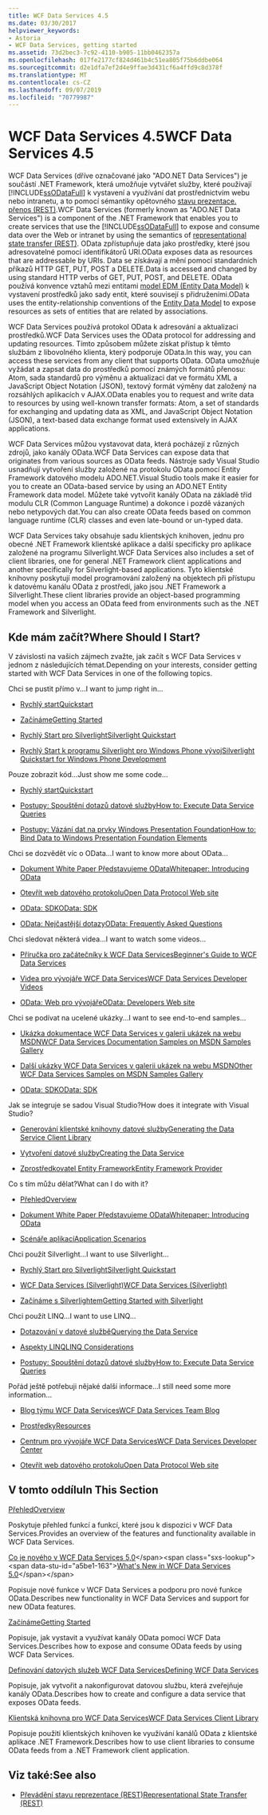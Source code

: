 ```yaml
---
title: WCF Data Services 4.5
ms.date: 03/30/2017
helpviewer_keywords:
- Astoria
- WCF Data Services, getting started
ms.assetid: 73d2bec3-7c92-4110-b905-11bb0462357a
ms.openlocfilehash: 017fe2177cf824d461b4c51ea805f75b6ddbe064
ms.sourcegitcommit: d2e1dfa7ef2d4e9ffae3d431cf6a4ffd9c8d378f
ms.translationtype: MT
ms.contentlocale: cs-CZ
ms.lasthandoff: 09/07/2019
ms.locfileid: "70779987"
---
```

# <a name="wcf-data-services-45"></a><span data-ttu-id="a5be1-102">WCF Data Services 4.5</span><span class="sxs-lookup"><span data-stu-id="a5be1-102">WCF Data Services 4.5</span></span>

<span data-ttu-id="a5be1-103">WCF Data Services (dříve označované jako "ADO.NET Data Services") je součástí .NET Framework, která umožňuje vytvářet služby, které používají [!INCLUDE[ssODataFull](../../../../includes/ssodatafull-md.md)] k vystavení a využívání dat prostřednictvím webu nebo intranetu, a to pomocí sémantiky opětovného [stavu prezentace. přenos (REST)](https://go.microsoft.com/fwlink/?LinkId=113919).</span><span class="sxs-lookup"><span data-stu-id="a5be1-103">WCF Data Services (formerly known as "ADO.NET Data Services") is a component of the .NET Framework that enables you to create services that use the [!INCLUDE[ssODataFull](../../../../includes/ssodatafull-md.md)] to expose and consume data over the Web or intranet by using the semantics of [representational state transfer (REST)](https://go.microsoft.com/fwlink/?LinkId=113919).</span></span> <span data-ttu-id="a5be1-104">OData zpřístupňuje data jako prostředky, které jsou adresovatelné pomocí identifikátorů URI.</span><span class="sxs-lookup"><span data-stu-id="a5be1-104">OData exposes data as resources that are addressable by URIs.</span></span> <span data-ttu-id="a5be1-105">Data se získávají a mění pomocí standardních příkazů HTTP GET, PUT, POST a DELETE.</span><span class="sxs-lookup"><span data-stu-id="a5be1-105">Data is accessed and changed by using standard HTTP verbs of GET, PUT, POST, and DELETE.</span></span> <span data-ttu-id="a5be1-106">OData používá konvence vztahů mezi entitami [model EDM (Entity Data Model)](../adonet/entity-data-model.md) k vystavení prostředků jako sady entit, které souvisejí s přidruženími.</span><span class="sxs-lookup"><span data-stu-id="a5be1-106">OData uses the entity-relationship conventions of the [Entity Data Model](../adonet/entity-data-model.md) to expose resources as sets of entities that are related by associations.</span></span>

<span data-ttu-id="a5be1-107">WCF Data Services používá protokol OData k adresování a aktualizaci prostředků.</span><span class="sxs-lookup"><span data-stu-id="a5be1-107">WCF Data Services uses the OData protocol for addressing and updating resources.</span></span> <span data-ttu-id="a5be1-108">Tímto způsobem můžete získat přístup k těmto službám z libovolného klienta, který podporuje OData.</span><span class="sxs-lookup"><span data-stu-id="a5be1-108">In this way, you can access these services from any client that supports OData.</span></span> <span data-ttu-id="a5be1-109">OData umožňuje vyžádat a zapsat data do prostředků pomocí známých formátů přenosu: Atom, sada standardů pro výměnu a aktualizaci dat ve formátu XML a JavaScript Object Notation (JSON), textový formát výměny dat založený na rozsáhlých aplikacích v AJAX.</span><span class="sxs-lookup"><span data-stu-id="a5be1-109">OData enables you to request and write data to resources by using well-known transfer formats: Atom, a set of standards for exchanging and updating data as XML, and JavaScript Object Notation (JSON), a text-based data exchange format used extensively in AJAX applications.</span></span>

<span data-ttu-id="a5be1-110">WCF Data Services můžou vystavovat data, která pocházejí z různých zdrojů, jako kanály OData.</span><span class="sxs-lookup"><span data-stu-id="a5be1-110">WCF Data Services can expose data that originates from various sources as OData feeds.</span></span> <span data-ttu-id="a5be1-111">Nástroje sady Visual Studio usnadňují vytvoření služby založené na protokolu OData pomocí Entity Framework datového modelu ADO.NET.</span><span class="sxs-lookup"><span data-stu-id="a5be1-111">Visual Studio tools make it easier for you to create an OData-based service by using an ADO.NET Entity Framework data model.</span></span> <span data-ttu-id="a5be1-112">Můžete také vytvořit kanály OData na základě tříd modulu CLR (Common Language Runtime) a dokonce i pozdě vázaných nebo netypových dat.</span><span class="sxs-lookup"><span data-stu-id="a5be1-112">You can also create OData feeds based on common language runtime (CLR) classes and even late-bound or un-typed data.</span></span>

<span data-ttu-id="a5be1-113">WCF Data Services taky obsahuje sadu klientských knihoven, jednu pro obecné .NET Framework klientské aplikace a další specificky pro aplikace založené na programu Silverlight.</span><span class="sxs-lookup"><span data-stu-id="a5be1-113">WCF Data Services also includes a set of client libraries, one for general .NET Framework client applications and another specifically for Silverlight-based applications.</span></span> <span data-ttu-id="a5be1-114">Tyto klientské knihovny poskytují model programování založený na objektech při přístupu k datovému kanálu OData z prostředí, jako jsou .NET Framework a Silverlight.</span><span class="sxs-lookup"><span data-stu-id="a5be1-114">These client libraries provide an object-based programming model when you access an OData feed from environments such as the .NET Framework and Silverlight.</span></span>

## <a name="where-should-i-start"></a><span data-ttu-id="a5be1-115">Kde mám začít?</span><span class="sxs-lookup"><span data-stu-id="a5be1-115">Where Should I Start?</span></span>

<span data-ttu-id="a5be1-116">V závislosti na vašich zájmech zvažte, jak začít s WCF Data Services v jednom z následujících témat.</span><span class="sxs-lookup"><span data-stu-id="a5be1-116">Depending on your interests, consider getting started with WCF Data Services in one of the following topics.</span></span>

<span data-ttu-id="a5be1-117">Chci se pustit přímo v...</span><span class="sxs-lookup"><span data-stu-id="a5be1-117">I want to jump right in...</span></span>

- [<span data-ttu-id="a5be1-118">Rychlý start</span><span class="sxs-lookup"><span data-stu-id="a5be1-118">Quickstart</span></span>](quickstart-wcf-data-services.md)

- [<span data-ttu-id="a5be1-119">Začínáme</span><span class="sxs-lookup"><span data-stu-id="a5be1-119">Getting Started</span></span>](getting-started-with-wcf-data-services.md)

- [<span data-ttu-id="a5be1-120">Rychlý Start pro Silverlight</span><span class="sxs-lookup"><span data-stu-id="a5be1-120">Silverlight Quickstart</span></span>](https://go.microsoft.com/fwlink/?LinkID=192782)

- [<span data-ttu-id="a5be1-121">Rychlý Start k programu Silverlight pro Windows Phone vývoj</span><span class="sxs-lookup"><span data-stu-id="a5be1-121">Silverlight Quickstart for Windows Phone Development</span></span>](https://go.microsoft.com/fwlink/?LinkID=214535)

<span data-ttu-id="a5be1-122">Pouze zobrazit kód...</span><span class="sxs-lookup"><span data-stu-id="a5be1-122">Just show me some code...</span></span>

- [<span data-ttu-id="a5be1-123">Rychlý start</span><span class="sxs-lookup"><span data-stu-id="a5be1-123">Quickstart</span></span>](quickstart-wcf-data-services.md)

- [<span data-ttu-id="a5be1-124">Postupy: Spouštění dotazů datové služby</span><span class="sxs-lookup"><span data-stu-id="a5be1-124">How to: Execute Data Service Queries</span></span>](how-to-execute-data-service-queries-wcf-data-services.md)

- [<span data-ttu-id="a5be1-125">Postupy: Vázání dat na prvky Windows Presentation Foundation</span><span class="sxs-lookup"><span data-stu-id="a5be1-125">How to: Bind Data to Windows Presentation Foundation Elements</span></span>](bind-data-to-wpf-elements-wcf-data-services.md)

<span data-ttu-id="a5be1-126">Chci se dozvědět víc o OData...</span><span class="sxs-lookup"><span data-stu-id="a5be1-126">I want to know more about OData...</span></span>

- [<span data-ttu-id="a5be1-127">Dokument White Paper Představujeme OData</span><span class="sxs-lookup"><span data-stu-id="a5be1-127">Whitepaper: Introducing OData</span></span>](https://go.microsoft.com/fwlink/?LinkId=220867)

- [<span data-ttu-id="a5be1-128">Otevřít web datového protokolu</span><span class="sxs-lookup"><span data-stu-id="a5be1-128">Open Data Protocol Web site</span></span>](https://go.microsoft.com/fwlink/?LinkID=184554)

- [<span data-ttu-id="a5be1-129">OData: SDK</span><span class="sxs-lookup"><span data-stu-id="a5be1-129">OData: SDK</span></span>](https://go.microsoft.com/fwlink/?LinkID=185248)

- [<span data-ttu-id="a5be1-130">OData: Nejčastější dotazy</span><span class="sxs-lookup"><span data-stu-id="a5be1-130">OData: Frequently Asked Questions</span></span>](https://go.microsoft.com/fwlink/?LinkId=185867)

<span data-ttu-id="a5be1-131">Chci sledovat některá videa...</span><span class="sxs-lookup"><span data-stu-id="a5be1-131">I want to watch some videos...</span></span>

- [<span data-ttu-id="a5be1-132">Příručka pro začátečníky k WCF Data Services</span><span class="sxs-lookup"><span data-stu-id="a5be1-132">Beginner's Guide to WCF Data Services</span></span>](https://go.microsoft.com/fwlink/?LinkId=220864)

- [<span data-ttu-id="a5be1-133">Videa pro vývojáře WCF Data Services</span><span class="sxs-lookup"><span data-stu-id="a5be1-133">WCF Data Services Developer Videos</span></span>](https://go.microsoft.com/fwlink/?LinkId=220861)

- [<span data-ttu-id="a5be1-134">OData: Web pro vývojáře</span><span class="sxs-lookup"><span data-stu-id="a5be1-134">OData: Developers Web site</span></span>](https://go.microsoft.com/fwlink/?LinkId=185866)

<span data-ttu-id="a5be1-135">Chci se podívat na ucelené ukázky...</span><span class="sxs-lookup"><span data-stu-id="a5be1-135">I want to see end-to-end samples...</span></span>

- [<span data-ttu-id="a5be1-136">Ukázka dokumentace WCF Data Services v galerii ukázek na webu MSDN</span><span class="sxs-lookup"><span data-stu-id="a5be1-136">WCF Data Services Documentation Samples on MSDN Samples Gallery</span></span>](https://go.microsoft.com/fwlink/?LinkID=220865)

- [<span data-ttu-id="a5be1-137">Další ukázky WCF Data Services v galerii ukázek na webu MSDN</span><span class="sxs-lookup"><span data-stu-id="a5be1-137">Other WCF Data Services Samples on MSDN Samples Gallery</span></span>](https://go.microsoft.com/fwlink/?LinkId=220866)

- [<span data-ttu-id="a5be1-138">OData: SDK</span><span class="sxs-lookup"><span data-stu-id="a5be1-138">OData: SDK</span></span>](https://go.microsoft.com/fwlink/?LinkID=185248)

<span data-ttu-id="a5be1-139">Jak se integruje se sadou Visual Studio?</span><span class="sxs-lookup"><span data-stu-id="a5be1-139">How does it integrate with Visual Studio?</span></span>

- [<span data-ttu-id="a5be1-140">Generování klientské knihovny datové služby</span><span class="sxs-lookup"><span data-stu-id="a5be1-140">Generating the Data Service Client Library</span></span>](generating-the-data-service-client-library-wcf-data-services.md)

- [<span data-ttu-id="a5be1-141">Vytvoření datové služby</span><span class="sxs-lookup"><span data-stu-id="a5be1-141">Creating the Data Service</span></span>](creating-the-data-service.md)

- [<span data-ttu-id="a5be1-142">Zprostředkovatel Entity Framework</span><span class="sxs-lookup"><span data-stu-id="a5be1-142">Entity Framework Provider</span></span>](entity-framework-provider-wcf-data-services.md)

<span data-ttu-id="a5be1-143">Co s tím můžu dělat?</span><span class="sxs-lookup"><span data-stu-id="a5be1-143">What can I do with it?</span></span>

- [<span data-ttu-id="a5be1-144">Přehled</span><span class="sxs-lookup"><span data-stu-id="a5be1-144">Overview</span></span>](wcf-data-services-overview.md)

- [<span data-ttu-id="a5be1-145">Dokument White Paper Představujeme OData</span><span class="sxs-lookup"><span data-stu-id="a5be1-145">Whitepaper: Introducing OData</span></span>](https://go.microsoft.com/fwlink/?LinkId=220867)

- [<span data-ttu-id="a5be1-146">Scénáře aplikací</span><span class="sxs-lookup"><span data-stu-id="a5be1-146">Application Scenarios</span></span>](application-scenarios-wcf-data-services.md)

<span data-ttu-id="a5be1-147">Chci použít Silverlight...</span><span class="sxs-lookup"><span data-stu-id="a5be1-147">I want to use Silverlight...</span></span>

- [<span data-ttu-id="a5be1-148">Rychlý Start pro Silverlight</span><span class="sxs-lookup"><span data-stu-id="a5be1-148">Silverlight Quickstart</span></span>](https://go.microsoft.com/fwlink/?LinkID=192782)

- [<span data-ttu-id="a5be1-149">WCF Data Services (Silverlight)</span><span class="sxs-lookup"><span data-stu-id="a5be1-149">WCF Data Services (Silverlight)</span></span>](https://go.microsoft.com/fwlink/?LinkID=143149)

- [<span data-ttu-id="a5be1-150">Začínáme s Silverlightem</span><span class="sxs-lookup"><span data-stu-id="a5be1-150">Getting Started with Silverlight</span></span>](https://go.microsoft.com/fwlink/?LinkId=148366)

<span data-ttu-id="a5be1-151">Chci použít LINQ...</span><span class="sxs-lookup"><span data-stu-id="a5be1-151">I want to use LINQ...</span></span>

- [<span data-ttu-id="a5be1-152">Dotazování v datové službě</span><span class="sxs-lookup"><span data-stu-id="a5be1-152">Querying the Data Service</span></span>](querying-the-data-service-wcf-data-services.md)

- [<span data-ttu-id="a5be1-153">Aspekty LINQ</span><span class="sxs-lookup"><span data-stu-id="a5be1-153">LINQ Considerations</span></span>](linq-considerations-wcf-data-services.md)

- [<span data-ttu-id="a5be1-154">Postupy: Spouštění dotazů datové služby</span><span class="sxs-lookup"><span data-stu-id="a5be1-154">How to: Execute Data Service Queries</span></span>](how-to-execute-data-service-queries-wcf-data-services.md)

<span data-ttu-id="a5be1-155">Pořád ještě potřebuji nějaké další informace...</span><span class="sxs-lookup"><span data-stu-id="a5be1-155">I still need some more information...</span></span>

- [<span data-ttu-id="a5be1-156">Blog týmu WCF Data Services</span><span class="sxs-lookup"><span data-stu-id="a5be1-156">WCF Data Services Team Blog</span></span>](https://go.microsoft.com/fwlink/?LinkID=150511)

- [<span data-ttu-id="a5be1-157">Prostředky</span><span class="sxs-lookup"><span data-stu-id="a5be1-157">Resources</span></span>](wcf-data-services-resources.md)

- [<span data-ttu-id="a5be1-158">Centrum pro vývojáře WCF Data Services</span><span class="sxs-lookup"><span data-stu-id="a5be1-158">WCF Data Services Developer Center</span></span>](https://go.microsoft.com/fwlink/?LinkId=220868)

- [<span data-ttu-id="a5be1-159">Otevřít web datového protokolu</span><span class="sxs-lookup"><span data-stu-id="a5be1-159">Open Data Protocol Web site</span></span>](https://go.microsoft.com/fwlink/?LinkID=184554)

## <a name="in-this-section"></a><span data-ttu-id="a5be1-160">V tomto oddílu</span><span class="sxs-lookup"><span data-stu-id="a5be1-160">In This Section</span></span>

[<span data-ttu-id="a5be1-161">Přehled</span><span class="sxs-lookup"><span data-stu-id="a5be1-161">Overview</span></span>](wcf-data-services-overview.md)

<span data-ttu-id="a5be1-162">Poskytuje přehled funkcí a funkcí, které jsou k dispozici v WCF Data Services.</span><span class="sxs-lookup"><span data-stu-id="a5be1-162">Provides an overview of the features and functionality available in WCF Data Services.</span></span>

<span data-ttu-id="a5be1-163">[Co je nového v WCF Data Services 5,0](https://docs.microsoft.com/previous-versions/dotnet/wcf-data-services/ee373845(v=vs.103))</span><span class="sxs-lookup"><span data-stu-id="a5be1-163">[What's New in WCF Data Services 5.0](https://docs.microsoft.com/previous-versions/dotnet/wcf-data-services/ee373845(v=vs.103))</span></span>

<span data-ttu-id="a5be1-164">Popisuje nové funkce v WCF Data Services a podporu pro nové funkce OData.</span><span class="sxs-lookup"><span data-stu-id="a5be1-164">Describes new functionality in WCF Data Services and support for new OData features.</span></span>

[<span data-ttu-id="a5be1-165">Začínáme</span><span class="sxs-lookup"><span data-stu-id="a5be1-165">Getting Started</span></span>](getting-started-with-wcf-data-services.md)

<span data-ttu-id="a5be1-166">Popisuje, jak vystavit a využívat kanály OData pomocí WCF Data Services.</span><span class="sxs-lookup"><span data-stu-id="a5be1-166">Describes how to expose and consume OData feeds by using WCF Data Services.</span></span>

[<span data-ttu-id="a5be1-167">Definování datových služeb WCF Data Services</span><span class="sxs-lookup"><span data-stu-id="a5be1-167">Defining WCF Data Services</span></span>](defining-wcf-data-services.md)

<span data-ttu-id="a5be1-168">Popisuje, jak vytvořit a nakonfigurovat datovou službu, která zveřejňuje kanály OData.</span><span class="sxs-lookup"><span data-stu-id="a5be1-168">Describes how to create and configure a data service that exposes OData feeds.</span></span>

[<span data-ttu-id="a5be1-169">Klientská knihovna pro WCF Data Services</span><span class="sxs-lookup"><span data-stu-id="a5be1-169">WCF Data Services Client Library</span></span>](wcf-data-services-client-library.md)

<span data-ttu-id="a5be1-170">Popisuje použití klientských knihoven ke využívání kanálů OData z klientské aplikace .NET Framework.</span><span class="sxs-lookup"><span data-stu-id="a5be1-170">Describes how to use client libraries to consume OData feeds from a .NET Framework client application.</span></span>

## <a name="see-also"></a><span data-ttu-id="a5be1-171">Viz také:</span><span class="sxs-lookup"><span data-stu-id="a5be1-171">See also</span></span>

- [<span data-ttu-id="a5be1-172">Převádění stavu reprezentace (REST)</span><span class="sxs-lookup"><span data-stu-id="a5be1-172">Representational State Transfer (REST)</span></span>](https://go.microsoft.com/fwlink/?LinkId=113919)
